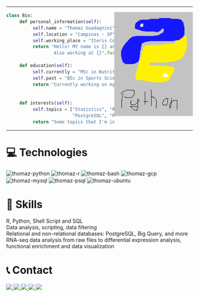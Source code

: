
---

<img src="https://github.com/ThomazGR/ThomazGR/blob/main/python.png"
     alt="python_hand_made"
     style="margin-top:0px;"
     height="280px"
     align="right" />

```python
class Bio:
     def personal_information(self):
          self.name = "Thomaz Guadagnini"
          self.location = "Campinas - SP"
          self.working_place = "Iteris Consultoria e Software"
          return "Hello! MY name is {} and I'm currently located in {}. \
                  Also working at {}".format(self.name, self.location, self.working_place)
     
     def education(self):
          self.currently = "MSc in Nutritionm, Metabolism, Bioinformatics @ Unicamp"
          self.past = "BSc in Sports Sciences @ Unicamp"
          return "Currently working on my {} and previously {}".format(
                                               self.currently, self.past)
     
     def interests(self):
          self.topics = ["Statistics", "RNA-seq", "SQL", "Big Query", "GCP",
                         "PostgreSQL", "R lang", "Python", "Bioinformatics"]
          return "Some topics that I'm interested in: {}".format(", ".join(self.topics))
```
---

# 💻 Technologies

<div style="display: inline_block";>
     <img align="center" alt="thomaz-python" src="https://img.shields.io/badge/Python-14354C?style=for-the-badge&logo=python&logoColor=white">
     <img align="center" alt="thomaz-r" src="https://img.shields.io/badge/R-276DC3?style=for-the-badge&logo=r&logoColor=white">
     <img align="center" alt="thomaz-bash" src="https://img.shields.io/badge/Shell_Script-121011?style=for-the-badge&logo=gnu-bash&logoColor=white">
     <img align="center" alt="thomaz-gcp" src="https://img.shields.io/badge/Google_Cloud-4285F4?style=for-the-badge&logo=google-cloud&logoColor=white">
     <img align="center" alt="thomaz-mysql" src="https://img.shields.io/badge/MySQL-00000F?style=for-the-badge&logo=mysql&logoColor=white">
     <img align="center" alt="thomaz-psql" src="https://img.shields.io/badge/PostgreSQL-316192?style=for-the-badge&logo=postgresql&logoColor=white">
     <img align="center" alt="thomaz-ubuntu" src="https://img.shields.io/badge/Ubuntu-E95420?style=for-the-badge&logo=ubuntu&logoColor=white">
     
     
</div>

# 🧰 Skills

R, Python, Shell Script and SQL <br>
Data analysis, scripting, data filtering <br>
Relational and non-relational databases: PostgreSQL, Big Query, and more <br>
RNA-seq data analysis from raw files to differential expression analysis, functional enrichment and data visualization <br>

# 📞 Contact
<div>
     <a href="mailto:ramalheira@protonmail.com" target="_blank"> <img src="https://img.shields.io/badge/ProtonMail-8B89CC?style=for-the-badge&logo=protonmail&logoColor=white" target="_blank"> </a>
     <a href="mailto:thomaz@vivaldi.net" target="_blank"> <img src="https://img.shields.io/badge/Gmail-D14836?style=for-the-badge&logo=gmail&logoColor=white" target="_blank"> </a>
     <a href="https://twitter.com/oddie1x" target="_blank"> <img src="https://img.shields.io/badge/Twitter-1DA1F2?style=for-the-badge&logo=twitter&logoColor=white" target="_blank"> </a>
     <a href="https://www.linkedin.com/in/thomazgr/" target="_blank"> <img src="https://img.shields.io/badge/LinkedIn-0077B5?style=for-the-badge&logo=linkedin&logoColor=white" target="_blank"> </a>
     <a href="https://github.com/ThomazGR" target="_blank"> <img src="https://img.shields.io/badge/GitHub-100000?style=for-the-badge&logo=github&logoColor=white" target="_blank"> </a>
</div>
